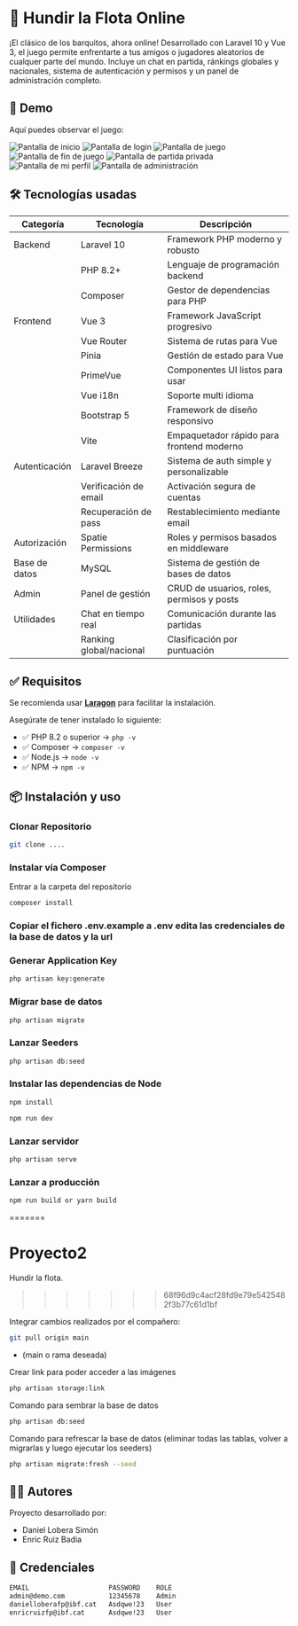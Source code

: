 # 🧨 Hundir la Flota Online

¡El clásico de los barquitos, ahora online!
Desarrollado con Laravel 10 y Vue 3, el juego permite enfrentarte a tus amigos o jugadores aleatorios de cualquer parte del mundo. Incluye un chat en partida, ránkings globales y nacionales, sistema de autenticación y permisos y un panel de administración completo.

## 🚀 Demo

Aquí puedes observar el juego:

![Pantalla de inicio](documentation/screenshots/HomePage.png)
![Pantalla de login](documentation/screenshots/Login.png)
![Pantalla de juego](documentation/screenshots/InGame.png)
![Pantalla de fin de juego](documentation/screenshots/Result.png)
![Pantalla de partida privada](documentation/screenshots/HomePage.png)
![Pantalla de mi perfil](documentation/screenshots/MyProfile.png)
![Pantalla de administración](documentation/screenshots/Dashboard.png)

## 🛠️ Tecnologías usadas

| Categoría     | Tecnología              | Descripción                               |
| ------------- | ----------------------- | ----------------------------------------- |
| Backend       | Laravel 10              | Framework PHP moderno y robusto           |
|               | PHP 8.2+                | Lenguaje de programación backend          |
|               | Composer                | Gestor de dependencias para PHP           |
| Frontend      | Vue 3                   | Framework JavaScript progresivo           |
|               | Vue Router              | Sistema de rutas para Vue                 |
|               | Pinia                   | Gestión de estado para Vue                |
|               | PrimeVue                | Componentes UI listos para usar           |
|               | Vue i18n                | Soporte multi idioma                      |
|               | Bootstrap 5             | Framework de diseño responsivo            |
|               | Vite                    | Empaquetador rápido para frontend moderno |
| Autenticación | Laravel Breeze          | Sistema de auth simple y personalizable   |
|               | Verificación de email   | Activación segura de cuentas              |
|               | Recuperación de pass    | Restablecimiento mediante email           |
| Autorización  | Spatie Permissions      | Roles y permisos basados en middleware    |
| Base de datos | MySQL                   | Sistema de gestión de bases de datos      |
| Admin         | Panel de gestión        | CRUD de usuarios, roles, permisos y posts |
| Utilidades    | Chat en tiempo real     | Comunicación durante las partidas         |
|               | Ranking global/nacional | Clasificación por puntuación              |

## ✅ Requisitos

Se recomienda usar **[Laragon](https://laragon.org/)** para facilitar la instalación.

Asegúrate de tener instalado lo siguiente:

-   ✅ PHP 8.2 o superior → `php -v`
-   ✅ Composer → `composer -v`
-   ✅ Node.js → `node -v`
-   ✅ NPM → `npm -v`

## 📦 Instalación y uso

### Clonar Repositorio

```bash
git clone ....
```

### Instalar vía Composer

Entrar a la carpeta del repositorio

```bash
composer install
```

### Copiar el fichero .env.example a .env edita las credenciales de la base de datos y la url

### Generar Application Key

```bash
php artisan key:generate
```

### Migrar base de datos

```bash
php artisan migrate
```

### Lanzar Seeders

```bash
php artisan db:seed
```

### Instalar las dependencias de Node

```bash
npm install

npm run dev
```

### Lanzar servidor

```bash
php artisan serve
```

### Lanzar a producción

```bash
npm run build or yarn build
```

=======

# Proyecto2

Hundir la flota.

> > > > > > > 68f96d9c4acf28fd9e79e5425482f3b77c61d1bf

Integrar cambios realizados por el compañero:

```bash
git pull origin main
```

-   (main o rama deseada)

Crear link para poder acceder a las imágenes

```bash
php artisan storage:link
```

Comando para sembrar la base de datos

```bash
php artisan db:seed
```

Comando para refrescar la base de datos (eliminar todas las tablas, volver a migrarlas y luego ejecutar los seeders)

```bash
php artisan migrate:fresh --seed

```

## 🧑‍💻 Autores

Proyecto desarrollado por:

-   Daniel Lobera Simón
-   Enric Ruiz Badia

## 🔐 Credenciales

```bash
EMAIL                    PASSWORD    ROLE
admin@demo.com           12345678    Admin
danielloberafp@ibf.cat   Asdqwe!23   User
enricruizfp@ibf.cat      Asdqwe!23   User
```
